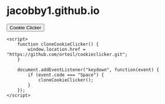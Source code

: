# jacobby1.github.io
<html>
<head>
    <title>Clone Cookie Clicker</title>
</head>
<body>
    <button onclick="cloneCookieClicker()">Cookie Clicker</button>

    <script>
        function cloneCookieClicker() {
            window.location.href = "https://github.com/orteil/cookieclicker.git";
        }

        document.addEventListener("keydown", function(event) {
            if (event.code === "Space") {
                cloneCookieClicker();
            }
        });
    </script>
</body>
</html>
